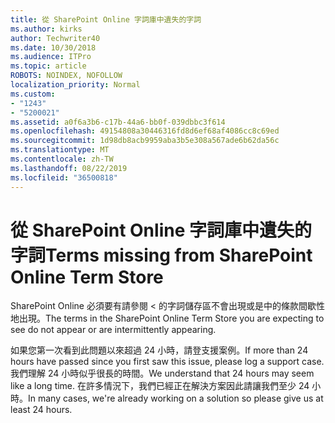 ```yaml
---
title: 從 SharePoint Online 字詞庫中遺失的字詞
ms.author: kirks
author: Techwriter40
ms.date: 10/30/2018
ms.audience: ITPro
ms.topic: article
ROBOTS: NOINDEX, NOFOLLOW
localization_priority: Normal
ms.custom:
- "1243"
- "5200021"
ms.assetid: a0f6a3b6-c17b-44a6-bb0f-039dbbc3f614
ms.openlocfilehash: 49154808a30446316fd8d6ef68af4086cc8c69ed
ms.sourcegitcommit: 1d98db8acb9959aba3b5e308a567ade6b62da56c
ms.translationtype: MT
ms.contentlocale: zh-TW
ms.lasthandoff: 08/22/2019
ms.locfileid: "36500818"
---
```

# <a name="terms-missing-from-sharepoint-online-term-store"></a><span data-ttu-id="658cb-102">從 SharePoint Online 字詞庫中遺失的字詞</span><span class="sxs-lookup"><span data-stu-id="658cb-102">Terms missing from SharePoint Online Term Store</span></span>

<span data-ttu-id="658cb-103">SharePoint Online 必須要有請參閱 < 的字詞儲存區不會出現或是中的條款間歇性地出現。</span><span class="sxs-lookup"><span data-stu-id="658cb-103">The terms in the SharePoint Online Term Store you are expecting to see do not appear or are intermittently appearing.</span></span>
  
<span data-ttu-id="658cb-104">如果您第一次看到此問題以來超過 24 小時，請登支援案例。</span><span class="sxs-lookup"><span data-stu-id="658cb-104">If more than 24 hours have passed since you first saw this issue, please log a support case.</span></span> <span data-ttu-id="658cb-105">我們理解 24 小時似乎很長的時間。</span><span class="sxs-lookup"><span data-stu-id="658cb-105">We understand that 24 hours may seem like a long time.</span></span> <span data-ttu-id="658cb-106">在許多情況下，我們已經正在解決方案因此請讓我們至少 24 小時。</span><span class="sxs-lookup"><span data-stu-id="658cb-106">In many cases, we're already working on a solution so please give us at least 24 hours.</span></span>
  